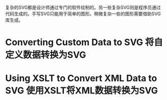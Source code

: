 复杂的SVG都是设计师通过专门的软件绘制的。另一些复杂SVG则是程序员通过代码生成的。手写SVG只能用于简单的图形。稍微复杂一些的图形需要借助SVG库生成。
# Converting Custom Data to SVG 将自定义数据转换为SVG

# Using XSLT to Convert XML Data to SVG 使用XSLT将XML数据转换为SVG